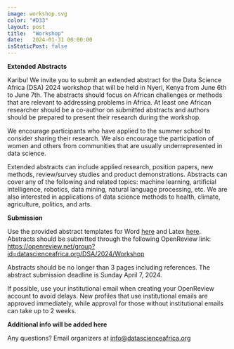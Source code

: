 ```yaml
---
image: workshop.svg
color: "#D33"
layout: post
title:  "Workshop"
date:   2024-01-31 00:00:00
isStaticPost: false
---
```

<!--
This year’s DSA event will be in-person, starting on the 6<sup>th</sup> and 7<sup>th</sup> June hosted by the Dedan Kimathi University of Technology in Nyeri. We believe that the DSA community of both past and new participants can still benefit greatly from the event.-->

<!--The DSA Nyeri event will consist of oral presentations of data science applications from academia and industry and interactive panel discussions.-->


<b>Extended Abstracts</b>

Karibu! We invite you to submit an extended abstract for the Data Science Africa (DSA) 2024 workshop that will be held in Nyeri, Kenya from June 6th to June 7th. The abstracts should focus on African challenges or methods that are relevant to addressing problems in Africa. At least one African researcher should be a co-author on submitted abstracts and authors should be prepared to present their research during the workshop.

 

We encourage participants who have applied to the summer school to consider sharing their research. We also encourage the participation of women and others from communities that are usually underrepresented in data science.

 

Extended abstracts can include applied research, position papers, new methods, review/survey studies and product demonstrations. Abstracts can cover any of the following and related topics: machine learning, artificial intelligence, robotics, data mining, natural language processing, etc. We are also interested in applications of data science methods to health, climate, agriculture, politics, and arts.

 

<b>Submission</b>

Use the provided abstract templates for Word <a target="_blank" href="https://drive.google.com/drive/folders/1ECaeXwM2yvsjLrt2MtQZsoKdiaE_zOlg?usp=drive_link">here</a> and Latex <a target="_blank" href="https://drive.google.com/drive/folders/18UiwJjpjL-pYdCGcGvcJaWsiBvbOq-44?usp=drive_link">here</a>. Abstracts should be submitted through the following OpenReview link: <a target="_blank" href="https://openreview.net/group?id=datascienceafrica.org/DSA/2024/Workshop">https://openreview.net/group?id=datascienceafrica.org/DSA/2024/Workshop</a> 

Abstracts should be no longer than 3 pages including references.  The abstract submission deadline is Sunday April 7, 2024.

 

If possible, use your institutional email when creating your OpenReview account to avoid delays. New profiles that use institutional emails are approved immediately, while approval for those without institutional emails can take up to 2 weeks.

<!--The theme for the summer school is <b>Harnessing Data Science for Africa’s Socio-Economic Development</b>. We want to improve the community engagement in Data Science in Africa, by empowering communities and researchers to consider their role in responsible AI practices in Africa. We strongly encourage the participation of data science communities from across the continent.-->

<!--We are also using this platform as a call for abstracts for the workshop. Abstracts should cover relevant topics including but not limited to:-->

<!--
* Data Science for the Sustainable Development Goals
* Healthcare
* Agriculture
* Education 
* Wildlife conservation
* Disaster response
* Geo-spatial modeling
* Telecommunications data modeling
* Economic monitoring
* New data science and machine learning methods
* Language modeling
-->




<!--The workshop is scheduled for 11<sup>th</sup> and 12<sup>th</sup> June. <b><a target="_blank" href="https://bit.ly/dsa2023workshop">Registration is open</a></b>-->

<!--The deadline for submission of abstracts is March 31<sup>st</sup>, 2023-->


__Additional info will be added here__

Any questions?
Email organizers at [info@datascienceafrica.org](mailto:info@datascienceafrica.org)
